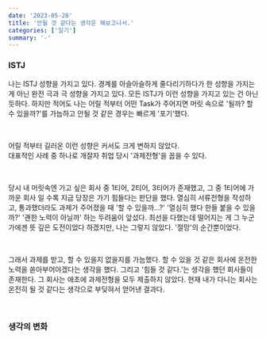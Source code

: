 ```yaml
---
date: '2023-05-28'
title: '안될 것 같다는 생각은 해보고나서.'
categories: ['일기']
summary: '-'
---
```


### ISTJ

나는 ISTJ 성향을 가지고 있다. 경계를 아슬아슬하게 줄다리기하다가 한 성향을 가지는게 아닌 완전 극과 극 성향을 가지고 있다.
모든 ISTJ가 이런 성향을 가지고 있는 건 아닌 듯하다. 하지만 적어도 나는 어릴 적부터 어떤 Task가 주어지면 머릿 속으로 '될까? 할 수 있을까?'를 가늠하고 안될 것 같은 경우는 빠르게 '포기'했다.

<br>

어릴 적부터 길러온 이런 성향은 커서도 크게 변하지 않았다.  
대표적인 사례 중 하나로 개잘자 취업 당시 '과제전형'을 꼽을 수 있다.

<br>

당시 내 머릿속엔 가고 싶은 회사 중 1티어, 2티어, 3티어가 존재했고, 그 중 1티어에 가까운 회사 일 수록 지금 당장은 가기 힘들다는 판단을 했다.
열심히 서류전형을 작성하고, 통과했더라도 과제가 주어졌을 때 '할 수 있을까...?' '열심히 했다 한들 붙을 수 있을까?' '괜한 노력이 아닐까' 하는 두려움이 앞섰다.
최선을 다했는데 떨어지는 게 그 누군가에겐 뜻 깊은 도전이었다 하겠지만, 나는 그렇지 않았다. '절망'의 순간뿐이었다.

<br>

그래서 과제를 받고, 할 수 있을지 없을지를 가늠했다. 할 수 있을 것 같은 회사에 온전한 노력을 쏟아부어야겠다는 생각을 했다.
그리고 '힘들 것 같다.'는 생각을 했던 회사들이 존재한다. 그 회사는 애초에 과제전형을 모두 제출하지 않았다.
현재 내가 다니는 회사는 온전히 될 것 같다는 생각으로 부딪혀서 얻어낸 결과다.

<br>

### 생각의 변화
